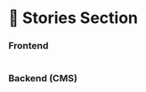 # 📎 Stories Section

### **Frontend**

<figure><img src="../../.gitbook/assetsMukand/stories-section (1).png" alt=""><figcaption></figcaption></figure>

### Backend (CMS)

<figure><img src="../../.gitbook/assetsMukand/stories-section-cms (1).png" alt=""><figcaption></figcaption></figure>
